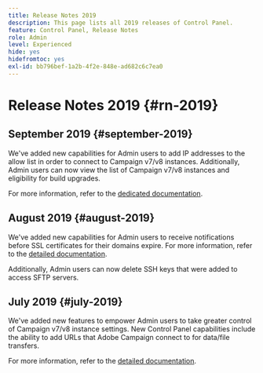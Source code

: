 ```yaml
---
title: Release Notes 2019
description: This page lists all 2019 releases of Control Panel.
feature: Control Panel, Release Notes
role: Admin
level: Experienced
hide: yes
hidefromtoc: yes
exl-id: bb796bef-1a2b-4f2e-848e-ad682c6c7ea0
---
```

# Release Notes 2019 {#rn-2019}

## September 2019 {#september-2019}

We've added new capabilities for Admin users to add IP addresses to the allow list in order to connect to Campaign v7/v8 instances.
Additionally, Admin users can now view the list of Campaign v7/v8 instances and eligibility for build upgrades.

For more information, refer to the [dedicated documentation](../instances-settings/using/ip-allow-listing-instance-access.md).

## August 2019 {#august-2019}

We've added new capabilities for Admin users to receive notifications before SSL certificates for their domains expire. For more information, refer to the [detailed documentation](../subdomains-certificates/using/monitoring-ssl-certificates.md).

Additionally, Admin users can now delete SSH keys that were added to access SFTP servers.

## July 2019 {#july-2019}

We've added new features to empower Admin users to take greater control of Campaign v7/v8 instance settings. New Control Panel capabilities include the ability to add URLs that Adobe Campaign connect to for data/file transfers.

For more information, refer to the [detailed documentation](../instances-settings/using/url-permissions.md).
